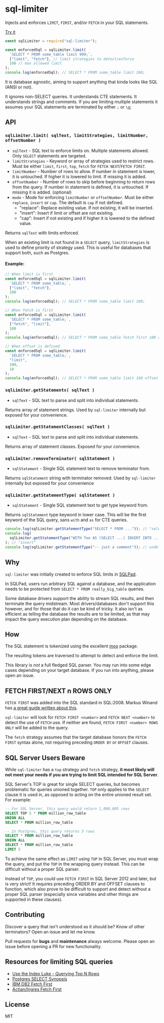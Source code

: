 # sql-limiter

Injects and enforces `LIMIT`, `FIRST`, and/or `FETCH` in your SQL statements.

[Try it](https://sqlpad.github.io/sql-limiter/)

```js
const sqlLimiter = require("sql-limiter");

const enforcedSql = sqlLimiter.limit(
  `SELECT * FROM some_table limit 999;`,
  ["limit", "fetch"], // limit strategies to detect/enforce
  100 // max allowed limit
);
console.log(enforcedSql); // SELECT * FROM some_table limit 100;
```

It is database agnostic, aiming to support anything that kinda looks like SQL (ANSI or not).

It ignores non-SELECT queries. It understands CTE statements. It understands strings and comments. If you are limiting multiple statements it assumes your SQL statements are terminated by either `;` or `\g`;

## API

### `sqlLimiter.limit( sqlText, limitStrategies, limitNumber, offsetNumber )`

- `sqlText` - SQL text to enforce limits on. Multiple statements allowed. Only `SELECT` statements are targeted.
- `limitStrategies` - Keyword or array of strategies used to restrict rows. Must be either `limit`, `first`, `top`, `fetch` for `FETCH NEXT`/`FETCH FIRST`.
- `limitNumber` - Number of rows to allow. If number in statement is lower, it is untouched. If higher it is lowered to limit. If missing it is added.
- `offsetNumber` - Number of rows to skip before beginning to return rows from the query. If number in statement is defined, it is untouched. If missing it is added. (optional)
- `mode` - Mode for enforcing `limitNumber` or `offsetNumber`. Must be either `replace`, `insert`
  or `cap`. The default is `cap` if not defined.
  - "replace": Replace existing value. If not existing, it will be inserted.
  - "insert": Insert if limit or offset are not existing.
  - "cap": Insert if not existing and if higher it is lowered to the defined value.

Returns `sqlText` with limits enforced.

When an existing limit is not found in a `SELECT` query, `limitStrategies` is used to define priority of strategy used. This is useful for databases that support both, such as Postgres.

#### Example:

```js
// When limit is first
const enforcedSql = sqlLimiter.limit(
  `SELECT * FROM some_table;`,
  ["limit", "fetch"],
  100
);
console.log(enforcedSql); // SELECT * FROM some_table limit 100;

// When fetch is first
const enforcedSql = sqlLimiter.limit(
  `SELECT * FROM some_table;`,
  ["fetch", "limit"],
  100
);
console.log(enforcedSql); // SELECT * FROM some_table fetch first 100 rows only;

// When offset is defined
const enforcedSql = sqlLimiter.limit(
  `SELECT * FROM some_table;`,
  "limit",
  100,
  10
);
console.log(enforcedSql); // SELECT * FROM some_table limit 100 offset 10;
```

### `sqlLimiter.getStatements( sqlText )`

- `sqlText` - SQL text to parse and split into individual statements.

Returns array of statement strings. Used by `sql-limiter` internally but exposed for your convenience.

### `sqlLimiter.getStatementClasses( sqlText )`

- `sqlText` - SQL text to parse and split into individual statements.

Returns array of statement classes. Exposed for your convenience.

### `sqlLimiter.removeTerminator( sqlStatement )`

- `sqlStatement` - Single SQL statement text to remove terminator from.

Returns `sqlStatement` string with terminator removed. Used by `sql-limiter` internally but exposed for your convenience

### `sqlLimiter.getStatementType( sqlStatement )`

- `sqlStatement` - Single SQL statement text to get type keyword from.

Returns `sqlStatement` type keyword in lower case. This will be the first keyword of the SQL query, sans `with` and `as` for CTE queries.

```js
console.log(sqlLimiter.getStatementType("SELECT * FROM ...")); // "select"
console.log(
  sqlLimiter.getStatementType("WITH foo AS (SELECT ...) INSERT INTO ... ")
); // "insert"
console.log(sqlLimiter.getStatementType("-- just a comment")); // undefined
```

## Why

`sql-limiter` was initially created to enforce SQL limits in [SQLPad](https://github.com/sqlpad/sqlpad).

In SQLPad, users run arbitrary SQL against a database, and the application needs to be protected from `SELECT * FROM really_big_table` queries.

Some database drivers support the ability to stream SQL results, and then terminate the query midstream. Most drivers/databases don't support this however, and for those that do it can be kind of tricky. It also isn't as efficient as telling the database the results are to be limited, as that may impact the query execution plan depending on the database.

## How

The SQL statement is tokenized using the excellent [moo](https://www.npmjs.com/package/moo) package.

The resulting tokens are traversed to attempt to detect and enforce the limit.

This library is _not_ a full fledged SQL parser. You may run into some edge cases depending on your target database. If you run into anything, please open an issue.

## FETCH FIRST/NEXT n ROWS ONLY

`FETCH FIRST` was added into the SQL standard in SQL:2008. Markus Winand has [a great guide written about this](https://use-the-index-luke.com/sql/partial-results/top-n-queries).

`sql-limiter` will look for `FETCH FIRST <number>` and `FETCH NEXT <number>` to detect the use of `FETCH` use. If neither are found, `FETCH FIRST <number> ROWS ONLY` will be added to the query.

The `fetch` strategy assumes that the target database honors the `FETCH FIRST` syntax alone, not requiring preceding `ORDER BY` or `OFFSET` clauses.

## SQL Server Users Beware

While `sql-limiter` has a `top` strategy and `fetch` strategy, **it most likely will not meet your needs if you are trying to limit SQL intended for SQL Server**.

SQL Server's TOP is great for single SELECT queries, but becomes problematic for queries unioned together. `TOP` only applies to the `SELECT` clause it is used in, as opposed to acting on the entire unioned result set. For example:

```sql
-- For SQL Server, this query would return 1,000,005 rows
SELECT TOP 5 * FROM million_row_table
UNION ALL
SELECT * FROM million_row_table

-- In Postgres, this query returns 5 rows
SELECT * FROM million_row_table
UNION ALL
SELECT * FROM million_row_table
LIMIT 5
```

To achieve the same effect as `LIMIT` using `TOP` in SQL Server, you must wrap the query, and put the `TOP` in the wrapping query instead. This can be difficult without a proper SQL parser.

Instead of `TOP`, you could use `FETCH FIRST` in SQL Server 2012 and later, but is very strict! It requires preceding ORDER BY and OFFSET clauses to function, which also prove to be difficult to support and detect without a proper SQL parser (especially since variables and other things are supported in these clauses).

## Contributing

Discover a query that isn't understood as it should be? Know of other terminators? Open an issue and let me know.

Pull requests for **bugs** and **maintenance** always welcome. Please open an issue before opening a PR for new functionality.

## Resources for limiting SQL queries

- [Use the Index Luke - Querying Top N Rows](https://use-the-index-luke.com/sql/partial-results/top-n-queries)
- [Postgres SELECT Synopsis](https://www.postgresql.org/docs/12/sql-select.html)
- [IBM DB2 Fetch First](https://www.ibm.com/support/knowledgecenter/SSEPEK_10.0.0/sqlref/src/tpc/db2z_sql_fetchfirstclause.html)
- [Actian/Ingres Fetch First](https://docs.actian.com/ingres/10s/index.html#page/SQLRef%2FFETCH_FIRST_Clause_and_OFFSET_Clause.htm%23)

## License

MIT
